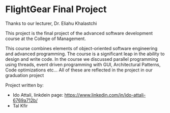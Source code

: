 # FlightGear Final Project
Thanks to our lecturer, Dr. Eliahu Khalastchi

This project is the final project of the advanced software
development course at the College of Management.

This course combines elements of object-oriented software
engineering and advanced programming. The course is a significant leap in the ability to
design and write code.
In the course we discussed parallel programming using threads, event driven programming
with GUI, Architectural Patterns, Code optimizations etc…
All of these are reflected in the project in our graduation project

Project written by:
- Ido Attali, linkdein page: https://www.linkedin.com/in/ido-attali-6769a712b/
- Tal Kfir

